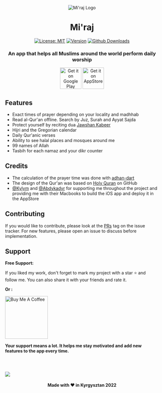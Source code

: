 <div align="center">

<img src="https://github.com/Isko21/Mi-raj/blob/main/assets/img/ic_launcher.png" alt="Mi'raj Logo"/>

# Mi'raj
  
  [![License: MIT](https://img.shields.io/badge/License-MIT-yellow.svg)](https://opensource.org/licenses/MIT)
  [![Version](https://img.shields.io/github/v/release/Isko21/Mi-raj?sort=semver)](https://github.com/Isko21/Mi-raj/releases/latest)
  [![Github Downloads](https://img.shields.io/github/downloads/Isko21/Mi-raj/total?logo=Github)](https://github.com/Isko21/Mi-raj/releases)

  <h3>An app that helps all Muslims around the world perform daily worship</h3>
    
  [<img src="https://github.com/Volorf/Badges/blob/master/Google%20Play/Google%20Play%20Badge.svg"
      alt='Get it on Google Play' height="70">](https://play.google.com/store/apps/details?id=io.isko.dailymuslim)
  [<img src="https://developer.apple.com/assets/elements/badges/download-on-the-app-store.svg"
    alt='Get it on AppStore' height="70">](https://apps.apple.com/app/miraj/id6444370544)
  
  <div align="left">
  
## Features
  * Exact times of prayer depending on your locality and madhhab
  * Read al-Qur'an offline. Search by Juz, Surah and Ayyat Sajda
  * Protect yourself by reciting dua [Jawshan Kabeer](https://en.wikipedia.org/wiki/Jawshan_Kabir#:~:text=Jawshan%20means%20%22steel%20plate%22%20or,war%2C%20instead%20of%20hard%20armor.)
  * Hijri and the Gregorian calendar
  * Daily Qur'anic verses
  * Ability to see halal places and mosques around me
  * 99 names of Allah
  * Tasbih for each namaz and your dikr counter
    
## Credits
  * The calculation of the prayer time was done with [adhan-dart](https://github.com/iamriajul/adhan-dart)
  * The design of the Qur'an was based on [Holy Quran](https://github.com/mhmzdev/the-holy-quran-app) on GitHub
  * [@Kylym](https://github.com/kylym1631) and [@Abdykadyr](https://github.com/abd1lazov) for supporting me throughout the project and providing me with their Macbooks to build the iOS app and deploy it in the AppStore
  
## Contributing

  If you would like to contribute, please look at the [PRs](https://github.com/Isko21/Mi-raj/issues?q=is%3Aissue+is%3Aopen+label%3A%22PRs+Welcome%22) tag on the issue tracker. For new features, please open an issue to discuss before implementation.
    
## Support
    
**Free Support:**

If you liked my work, don't forget to mark my project with a star :star: and follow me. You can also share it with your friends and rate it.

**Or :**

<a href="https://www.buymeacoffee.com/iskhak" target="_blank"><img src="https://cdn.buymeacoffee.com/buttons/lato-orange.png" alt="Buy Me A Coffee" width="140px" heigh="50px" ></a>

**Your support means a lot. It helps me stay motivated and add new features to the app every time.**
    
    
  ##
  <img src="https://github.com/Isko21/Mi-raj/blob/main/assets/for_play_store/feature-graphivs.jpg" style="margin-top: 30px;"/>
  <div align="center">
  <h4>Made with ❤️ in Kyrgysztan 2022</h4>
</div>
